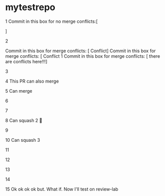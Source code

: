 # mytestrepo

1
Commit in this box for no merge conflicts:[



]

2

Commit in this box for merge conflicts: [ Conflict]
Commit in this box for merge conflicts: [ Conflict 1
Commit in this box for merge conflicts: [ there are conflicts here!!!]

3 

4 This PR can also merge

5 Can merge

6

7

8 Can squash 2 :dog:

9

10 Can squash 3

11

12

13

14

15 Ok ok ok ok but. What if. Now I'll test on review-lab
